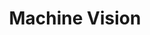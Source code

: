---
title: Machine Vision
description: Machine Vision
image: machineVision.png

# Badge style
style:
    background: "#2a9d8f"
    color: "#fff"
---
